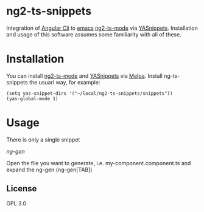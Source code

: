 # ng2-ts-snippets

Integration of [Angular Cli](https://cli.angular.io/) to
[emacs](https://www.gnu.org/software/emacs/)
[ng2-ts-mode](https://github.com/AdamNiederer/ng2-mode) via
[YASnippets](http://joaotavora.github.io/yasnippet/). Installation and usage of
this software assumes some familiarity with all of these.

# Installation

You can install [ng2-ts-mode](https://github.com/AdamNiederer/ng2-mode) and
[YASnippets](http://joaotavora.github.io/yasnippet/) via
[Melpa](https://melpa.org/#/). Install ng-ts-snippets the usuarl way, for
example:

```emacs-lisp
(setq yas-snippet-dirs '("~/local/ng2-ts-snippets/snippets"))
(yas-global-mode 1)
```

# Usage

There is only a single snippet

*ng-gen*

Open the file you want to generate, i.e. my-component.component.ts and expand
the ng-gen (ng-gen[TAB])


## License

GPL 3.0
